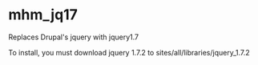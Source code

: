 mhm_jq17
========

Replaces Drupal's jquery with jquery1.7

To install, you must download jquery 1.7.2 to sites/all/libraries/jquery_1.7.2
